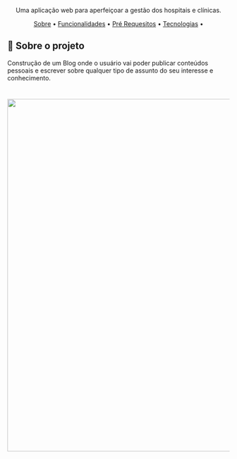 <p align="center">Uma aplicação web para aperfeiçoar a gestão dos hospitais e clínicas.</p>

<p align="center">
 <a href="#-sobre-o-projeto">Sobre</a> •
 <a href="#-funcionalidades">Funcionalidades</a> •
 <a href="#-Pré-Requesitos">Pré Requesitos</a> • 
 <a href="#-tecnologias">Tecnologias</a> • 
</p>


## 🎯 Sobre o projeto

 Construção de um Blog onde o usuário vai poder publicar conteúdos pessoais e escrever sobre qualquer tipo de assunto do seu interesse e conhecimento.

<h1 align="center">
<img src="https://user-images.githubusercontent.com/82779533/152699571-387dc0a8-c456-4620-99c7-993fe47cbaee.png" width="800px" />
</h1>
<br><br>
